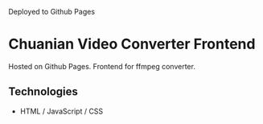 Deployed to Github Pages

# Chuanian Video Converter Frontend

Hosted on Github Pages. Frontend for ffmpeg converter.

## Technologies

- HTML / JavaScript / CSS